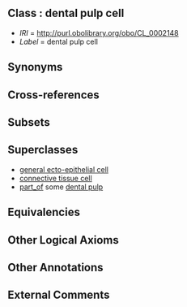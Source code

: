 
## Class : dental pulp cell

 * *IRI* = http://purl.obolibrary.org/obo/CL_0002148
 * *Label* = dental pulp cell

## Synonyms


## Cross-references


## Subsets


## Superclasses

 * [general ecto-epithelial cell](../../CL/59/CL_0002159.md)
 * [connective tissue cell](../../CL/20/CL_0002320.md)
 * [part_of](../../BFO/50/BFO_0000050.md) some [dental pulp](../../UBERON/54/UBERON_0001754.md)

## Equivalencies


## Other Logical Axioms


## Other Annotations


## External Comments

